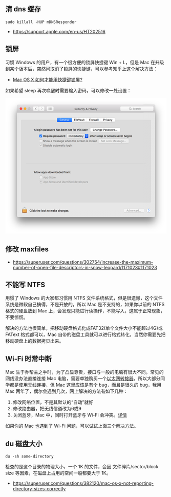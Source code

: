 ## 清 dns 缓存

```
sudo killall -HUP mDNSResponder
```

- https://support.apple.com/en-us/HT202516
## 锁屏

习惯 Windows 的用户，有一个很方便的锁屏快捷键 Win + L，但是 Mac 在升级到某个版本后，突然间取消了锁屏的快捷键，可以参考知乎上这个解决方法：

- [Mac OS X 如何才能用快捷键锁屏?](https://www.zhihu.com/question/20094264/answer/153670327)

如果希望 sleep 再次唤醒时需要输入密码，可以修改一处设置：

![系统设置--安全与隐私--通用](/images/mac_sleep_lock.png)

## 修改 maxfiles

- https://superuser.com/questions/302754/increase-the-maximum-number-of-open-file-descriptors-in-snow-leopard/1171023#1171023

## 不能写 NTFS

用惯了 Windows 的大家都习惯用 NTFS 文件系统格式，但是很遗憾，这个文件系统是微软自己搞得，不是开放的，所以 Mac 是不支持的，如果你以前的 NTFS 格式的硬盘放到 Mac 上，会发现只能进行读操作，不能写入，这属于正常现象，不要惊慌。

解决的方法也很简单，把移动硬盘格式化成FAT32(单个文件大小不能超过4G)或FAText 格式都可以，Mac 自带的磁盘工具就可以进行格式转化，当然你需要先把移动硬盘上的数据拷贝出来。

## Wi-Fi 时常中断

Mac 生于乔帮主之手时，为了凸显尊贵，接口与一般的电脑有很大不同。常见的网线没办法直接连接 Mac 电脑，需要单独购买一个[以太网转接器](http://www.apple.com/cn/shop/product/MC704FE/A/apple-usb-ethernet-adapter)，所以大部分同学都是使用无线连接，但 Mac 这里应该是有个 bug，而且是很久的 bug，我用 Mac 两年了，偶尔会遇到几次，网上解决的方法有如下几种：

1. 修改网络位置，不是其默认的“自动”就好
2. 修改路由器，把无线信道改为6或9
3. 关闭蓝牙，Mac 中，同时打开蓝牙与 Wi-Fi 会冲突。[详情](http://apple.stackexchange.com/a/162406/103966)

如果你的 Mac 也遇到了 Wi-Fi 问题，可以试试上面三个解决方法。

## du 磁盘大小

```
du -sh some-directory 
```

检查的是这个目录的物理大小，一个 1K 的文件，会因 文件碎片/sector/block size 等因素，在磁盘上占用的空间一般都要大于 1K。

- https://superuser.com/questions/382120/mac-os-x-not-reporting-directory-sizes-correctly
